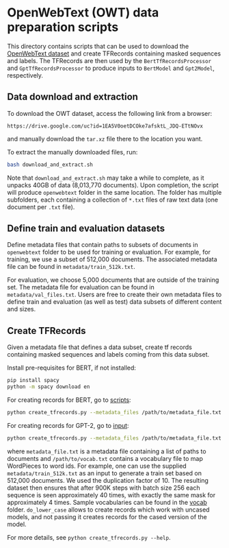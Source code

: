 # OpenWebText (OWT) data preparation scripts

This directory contains scripts that can be used to download the [OpenWebText dataset](https://skylion007.github.io/OpenWebTextCorpus/) and create TFRecords containing masked sequences and labels. The TFRecords are then used by the `BertTfRecordsProcessor` and `GptTfRecordsProcessor` to produce inputs to `BertModel` and `Gpt2Model`, respectively.

## Data download and extraction

To download the OWT dataset, access the following link from a browser:

```url
https://drive.google.com/uc?id=1EA5V0oetDCOke7afsktL_JDQ-ETtNOvx
```

and manually download the `tar.xz` file there to the location you want.

To extract the manually downloaded files, run:

```bash
bash download_and_extract.sh
```

Note that `download_and_extract.sh` may take a while to complete, as it unpacks 40GB of data (8,013,770 documents). Upon completion, the script will produce `openwebtext` folder in the same location. The folder has multiple subfolders, each containing a collection of `*.txt` files of raw text data (one document per `.txt` file).

## Define train and evaluation datasets

Define metadata files that contain paths to subsets of documents in `openwebtext` folder to be used for training or evaluation. For example, for training, we use a subset of 512,000 documents. The associated metadata file can be found in `metadata/train_512k.txt`.

For evaluation, we choose 5,000 documents that are outside of the training set. The metadata file for evaluation can be found in `metadata/val_files.txt`. Users are free to create their own metadata files to define train and evaluation (as well as test) data subsets of different content and sizes.

## Create TFRecords

Given a metadata file that defines a data subset, create tf records containing masked sequences and labels coming from this data subset.

Install pre-requisites for BERT, if not installed:

```bash
pip install spacy
python -m spacy download en
```

For creating records for BERT, go to [scripts](../../../bert/input/scripts/):

```bash
python create_tfrecords.py --metadata_files /path/to/metadata_file.txt --input_files_prefix /path/to/raw/data/openwebtext --vocab_file /path/to/vocab.txt --do_lower_case
```

For creating records for GPT-2, go to [input](../../../gpt2/input/):

```bash
python create_tfrecords.py --metadata_files /path/to/metadata_file.txt --vocab_file /path/to/vocab.txt --encoder_file /path/to/BPEencoder/file
```

where `metadata_file.txt` is a metadata file containing a list of paths to documents and `/path/to/vocab.txt` contains a vocabulary file to map WordPieces to word ids. For example, one can use the supplied `metadata/train_512k.txt` as an input to generate a train set based on 512,000 documents. We used the duplication factor of 10. The resulting dataset then ensures that after 900K steps with batch size 256 each sequence is seen approximately 40 times, with exactly the same mask for approximately 4 times. Sample vocabularies can be found in the [vocab](../../vocab) folder. `do_lower_case` allows to create records which work with uncased models, and not passing it creates records for the cased version of the model.

For more details, see `python create_tfrecords.py --help`.
